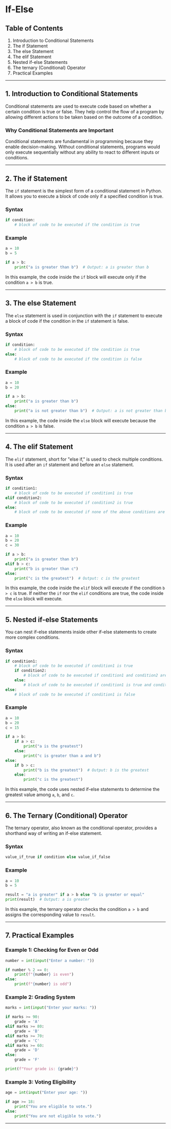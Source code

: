 # If-Else 

## Table of Contents

1. Introduction to Conditional Statements
2. The if Statement
3. The else Statement
4. The elif Statement
5. Nested if-else Statements
6. The ternary (Conditional) Operator
7. Practical Examples

---

## 1. Introduction to Conditional Statements

Conditional statements are used to execute code based on whether a certain condition is true or false. They help control the flow of a program by allowing different actions to be taken based on the outcome of a condition.

### Why Conditional Statements are Important

Conditional statements are fundamental in programming because they enable decision-making. Without conditional statements, programs would only execute sequentially without any ability to react to different inputs or conditions.

---

## 2. The if Statement

The `if` statement is the simplest form of a conditional statement in Python. It allows you to execute a block of code only if a specified condition is true.

### Syntax

```python
if condition:
    # block of code to be executed if the condition is true
```

### Example

```python
a = 10
b = 5

if a > b:
    print("a is greater than b")  # Output: a is greater than b
```

In this example, the code inside the `if` block will execute only if the condition `a > b` is true.

---

## 3. The else Statement

The `else` statement is used in conjunction with the `if` statement to execute a block of code if the condition in the `if` statement is false.

### Syntax

```python
if condition:
    # block of code to be executed if the condition is true
else:
    # block of code to be executed if the condition is false
```

### Example

```python
a = 10
b = 20

if a > b:
    print("a is greater than b")
else:
    print("a is not greater than b")  # Output: a is not greater than b
```

In this example, the code inside the `else` block will execute because the condition `a > b` is false.

---

## 4. The elif Statement

The `elif` statement, short for "else if," is used to check multiple conditions. It is used after an `if` statement and before an `else` statement.

### Syntax

```python
if condition1:
    # block of code to be executed if condition1 is true
elif condition2:
    # block of code to be executed if condition2 is true
else:
    # block of code to be executed if none of the above conditions are true
```

### Example

```python
a = 10
b = 20
c = 30

if a > b:
    print("a is greater than b")
elif b > c:
    print("b is greater than c")
else:
    print("c is the greatest")  # Output: c is the greatest
```

In this example, the code inside the `elif` block will execute if the condition `b > c` is true. If neither the `if` nor the `elif` conditions are true, the code inside the `else` block will execute.

---

## 5. Nested if-else Statements

You can nest if-else statements inside other if-else statements to create more complex conditions.

### Syntax

```python
if condition1:
    # block of code to be executed if condition1 is true
    if condition2:
        # block of code to be executed if condition1 and condition2 are true
    else:
        # block of code to be executed if condition1 is true and condition2 is false
else:
    # block of code to be executed if condition1 is false
```

### Example

```python
a = 10
b = 20
c = 15

if a > b:
    if a > c:
        print("a is the greatest")
    else:
        print("c is greater than a and b")
else:
    if b > c:
        print("b is the greatest")  # Output: b is the greatest
    else:
        print("c is the greatest")
```

In this example, the code uses nested if-else statements to determine the greatest value among `a`, `b`, and `c`.

---

## 6. The Ternary (Conditional) Operator

The ternary operator, also known as the conditional operator, provides a shorthand way of writing an if-else statement.

### Syntax

```python
value_if_true if condition else value_if_false
```

### Example

```python
a = 10
b = 5

result = "a is greater" if a > b else "b is greater or equal"
print(result)  # Output: a is greater
```

In this example, the ternary operator checks the condition `a > b` and assigns the corresponding value to `result`.

---

## 7. Practical Examples

### Example 1: Checking for Even or Odd

```python
number = int(input("Enter a number: "))

if number % 2 == 0:
    print(f"{number} is even")
else:
    print(f"{number} is odd")
```

### Example 2: Grading System

```python
marks = int(input("Enter your marks: "))

if marks >= 90:
    grade = 'A'
elif marks >= 80:
    grade = 'B'
elif marks >= 70:
    grade = 'C'
elif marks >= 60:
    grade = 'D'
else:
    grade = 'F'

print(f"Your grade is: {grade}")
```

### Example 3: Voting Eligibility

```python
age = int(input("Enter your age: "))

if age >= 18:
    print("You are eligible to vote.")
else:
    print("You are not eligible to vote.")
```

---

